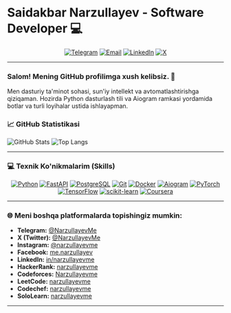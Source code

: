 # Saidakbar Narzullayev - Software Developer 💻

<div align="center">
  <a href="https://t.me/NarzullayevMe"><img src="https://img.shields.io/badge/Telegram-26A5E4?style=for-the-badge&logo=telegram&logoColor=white" alt="Telegram" /></a>
  <a href="mailto:s.narzullayev@tassvison.ai"><img src="https://img.shields.io/badge/Email-D14836?style=for-the-badge&logo=gmail&logoColor=white" alt="Email" /></a>
  <a href="https://www.linkedin.com/in/narzullayevme/"><img src="https://img.shields.io/badge/LinkedIn-0077B5?style=for-the-badge&logo=linkedin&logoColor=white" alt="LinkedIn" /></a>
  <a href="https://x.com/NarzullayevMe"><img src="https://img.shields.io/badge/X-000000?style=for-the-badge&logo=x&logoColor=white" alt="X" /></a>
</div>

---

### Salom! Mening GitHub profilimga xush kelibsiz. 👋

Men dasturiy ta'minot sohasi, sun'iy intellekt va avtomatlashtirishga qiziqaman. Hozirda Python dasturlash tili va Aiogram ramkasi yordamida botlar va turli loyihalar ustida ishlayapman.

### 📈 GitHub Statistikasi

![GitHub Stats](https://github-readme-stats.vercel.app/api?username=menarzullayev&show_icons=true&theme=vue-dark&include_all_commits=true&count_private=true)
![Top Langs](https://github-readme-stats.vercel.app/api/top-langs/?username=menarzullayev&layout=compact&theme=vue-dark)

---

### 💻 Texnik Ko'nikmalarim (Skills)

<p align="center">
  <a href="https://www.python.org/" target="_blank" rel="noreferrer"><img src="https://skillicons.dev/icons?i=python" alt="Python" /></a>
  <a href="https://fastapi.tiangolo.com/" target="_blank" rel="noreferrer"><img src="https://skillicons.dev/icons?i=fastapi" alt="FastAPI" /></a>
  <a href="https://www.postgresql.org/" target="_blank" rel="noreferrer"><img src="https://skillicons.dev/icons?i=postgresql" alt="PostgreSQL" /></a>
  <a href="https://git-scm.com/" target="_blank" rel="noreferrer"><img src="https://skillicons.dev/icons?i=git" alt="Git" /></a>
  <a href="https://www.docker.com/" target="_blank" rel="noreferrer"><img src="https://skillicons.dev/icons?i=docker" alt="Docker" /></a>
  <a href="https://www.aiogram.dev/" target="_blank" rel="noreferrer"><img src="https://skillicons.dev/icons?i=aiogram" alt="Aiogram" /></a>
  <a href="https://pytorch.org/" target="_blank" rel="noreferrer"><img src="https://skillicons.dev/icons?i=pytorch" alt="PyTorch" /></a>
  <a href="https://www.tensorflow.org/" target="_blank" rel="noreferrer"><img src="https://skillicons.dev/icons?i=tensorflow" alt="TensorFlow" /></a>
  <a href="https://scikit-learn.org/" target="_blank" rel="noreferrer"><img src="https://skillicons.dev/icons?i=sklearn" alt="scikit-learn" /></a>
  <a href="https://www.coursera.org/" target="_blank" rel="noreferrer"><img src="https://skillicons.dev/icons?i=coursera" alt="Coursera" /></a>
</p>

---

### 🌐 Meni boshqa platformalarda topishingiz mumkin:

* **Telegram:** [@NarzullayevMe](https://t.me/NarzullayevMe)
* **X (Twitter):** [@NarzullayevMe](https://x.com/NarzullayevMe)
* **Instagram:** [@narzullayevme](https://www.instagram.com/narzullayevme/)
* **Facebook:** [me.narzullayev](https://www.facebook.com/me.narzullayev)
* **LinkedIn:** [in/narzullayevme](https://www.linkedin.com/in/narzullayevme/)
* **HackerRank:** [narzullayevme](https://www.hackerrank.com/narzullayevme)
* **Codeforces:** [Narzullayevme](https://codeforces.com/profile/meNarzullayev)
* **LeetCode:** [narzullayevme](https://leetcode.com/narzullayevme)
* **Codechef:** [narzullayevme](https://www.codechef.com/users/narzullayevme)
* **SoloLearn:** [narzullayevme](https://www.sololearn.com/profile/20544482)

---
